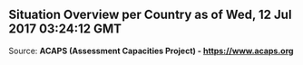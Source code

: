 ## Situation Overview per Country as of Wed, 12 Jul 2017 03:24:12 GMT

Source: **ACAPS (Assessment Capacities Project) - https://www.acaps.org**